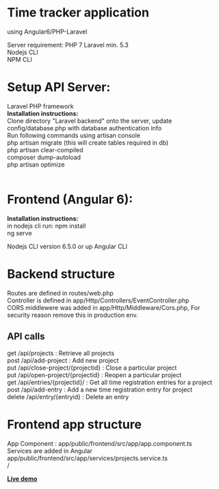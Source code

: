 
# Time tracker application
using Angular6/PHP-Laravel 

Server requirement:
PHP 7
Laravel min. 5.3<br/>
Nodejs CLI <br/>
NPM CLI<br/>

<h1>Setup API Server:</h1>
Laravel PHP framework<br/>
<b>Installation instructions:</b><br/>
Clone directory "Laravel backend" onto the server, 
update config/database.php with database authentication info<br/>
Run following commands using artisan console<br/>
php artisan migrate (this will create tables required in db)<br/>
php artisan clear-compiled<br/> 
composer dump-autoload<br/>
php artisan optimize<br/>
<br/>


<h1>Frontend (Angular 6):</h1>
<b>Installation instructions:</b><br/>
in nodejs cli run: 
npm install<br/>
ng serve

Nodejs CLI version 6.5.0 or up
Angular CLI 


<h1>Backend structure</h1>
Routes are defined in routes/web.php<br/>
Controller is defined in app/Http/Controllers/EventController.php<br/>
CORS middlewere was added in app/Http/Middleware/Cors.php, For security reason remove this in production env.


<h2>API calls</h2>

get /api/projects : Retrieve all projects<br/>
post /api/add-project : Add new project<br/>
put /api/close-project/{projectid} : Close a particular project<br/>
put /api/open-project/{projectid} : Reopen a particular project<br/>
get /api/entries/{projectid}/ : Get all time registration entries for a project<br/>
post /api/add-entry : Add a new time registration entry for project<br/>
delete /api/entry/{entryid} : Delete an entry<br/>



<h1>Frontend app structure</h1>
App Component : app/public/frontend/src/app/app.component.ts<br/>
Services are added in Angular app/public/frontend/src/app/services/projects.service.ts<br/>
/<br/>


<a href="http://54.184.124.76/frontend/timetracker/" target=_blank><b>Live demo</b></a>
